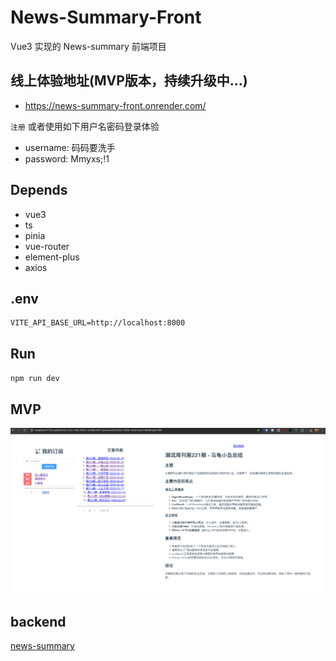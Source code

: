 # News-Summary-Front

Vue3 实现的 News-summary 前端项目

## 线上体验地址(MVP版本，持续升级中...)

- <https://news-summary-front.onrender.com/>

`注册` 或者使用如下用户名密码登录体验

- username: 码码要洗手
- password: Mmyxs;!1

## Depends

- vue3
- ts
- pinia
- vue-router
- element-plus
- axios

## .env

```.env
VITE_API_BASE_URL=http://localhost:8000
```

## Run

`npm run dev`

## MVP

![News-Summary-Front-MVP](./public/MVP.png)

## backend

[news-summary](https://github.com/wsgggws/news-summary)
